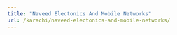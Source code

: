 ```yaml
---
title: "Naveed Electonics And Mobile Networks"
url: /karachi/naveed-electonics-and-mobile-networks/
---
```

